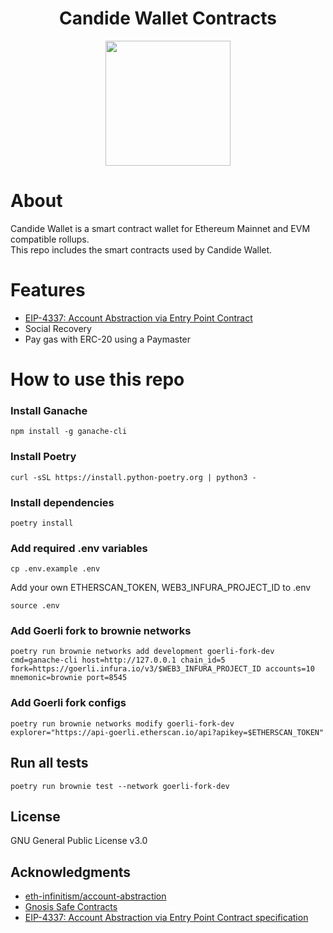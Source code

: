 <!-- PROJECT LOGO -->

<div align="center">
  <h1 align="center">Candide Wallet Contracts</h1>
</div>

<div align="center">
<img src="https://user-images.githubusercontent.com/7014833/203773780-04a0c8c0-93a6-43a4-bb75-570cb951dfa0.png" height =200>
</div>

# About

Candide Wallet is a smart contract wallet for Ethereum Mainnet and EVM compatible rollups.<br/>
This repo includes the smart contracts used by Candide Wallet.

# Features
- <a href="https://eips.ethereum.org/EIPS/eip-4337">EIP-4337: Account Abstraction via Entry Point Contract</a> 
- Social Recovery
- Pay gas with ERC-20 using a Paymaster

# How to use this repo

### Install Ganache
```
npm install -g ganache-cli
```

### Install Poetry
```
curl -sSL https://install.python-poetry.org | python3 -
```

### Install dependencies
```
poetry install
```

### Add required .env variables
```
cp .env.example .env
```

Add your own ETHERSCAN_TOKEN, WEB3_INFURA_PROJECT_ID to .env

```
source .env
```

### Add Goerli fork to brownie networks
```
poetry run brownie networks add development goerli-fork-dev cmd=ganache-cli host=http://127.0.0.1 chain_id=5 fork=https://goerli.infura.io/v3/$WEB3_INFURA_PROJECT_ID accounts=10 mnemonic=brownie port=8545
```

### Add Goerli fork configs
```
poetry run brownie networks modify goerli-fork-dev explorer="https://api-goerli.etherscan.io/api?apikey=$ETHERSCAN_TOKEN"
```
## Run all tests
```
poetry run brownie test --network goerli-fork-dev
```

<!-- LICENSE -->
## License
GNU General Public License v3.0

<!-- ACKNOWLEDGMENTS -->
## Acknowledgments
* <a href='https://github.com/eth-infinitism/account-abstraction'>eth-infinitism/account-abstraction</a>
* <a href='https://github.com/safe-global/safe-contracts'>Gnosis Safe Contracts</a>
* <a href='https://eips.ethereum.org/EIPS/eip-4337'>EIP-4337: Account Abstraction via Entry Point Contract specification </a>
